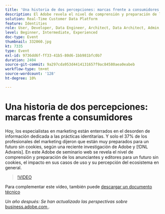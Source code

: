 ```yaml
---
title: 'Una historia de dos percepciones: marcas frente a consumidores'
description: El Adobe revela el nivel de comprensión y preparación de los anunciantes y editores para un futuro sin cookies, el impacto en sus casos de uso y su percepción del ecosistema en general.
solution: Real-Time Customer Data Platform
feature: Identities
role: User, Developer, Data Engineer, Architect, Data Architect, Admin, Leader
level: Beginner, Intermediate, Experienced
doc-type: Event
thumbnail: 332060.jpg
kt: 7335
type: Event
exl-id: 9736dd6f-ff33-41b5-80d6-1bb981bfc0b7
duration: 2404
source-git-commit: 9a297cda953d4414131657f9ac84580aea0eabeb
workflow-type: tm+mt
source-wordcount: '128'
ht-degree: 10%

---
```


# Una historia de dos percepciones: marcas frente a consumidores

Hoy, los especialistas en marketing están enterrados en el desorden de información dedicada a las prácticas identitarias. Y solo el 37% de los profesionales del marketing dijeron que están muy preparados para un futuro sin cookies, según una reciente investigación de Adobe y [!DNL Advanis]. En este Adobe de seminario web se revela el nivel de comprensión y preparación de los anunciantes y editores para un futuro sin cookies, el impacto en sus casos de uso y su percepción del ecosistema en general.

>[!VIDEO](https://video.tv.adobe.com/v/332060/?quality=12&learn=on)

Para complementar este vídeo, también puede [descargar un documento técnico](./../assets/whitepaper-a-tale-of-two-perceptions.pdf)

*Un año después: Se han actualizado las perspectivas sobre*<a href="https://business.adobe.com/blog/perspectives/a-tale-of-two-perceptions-readiness-for-a-cookieless-future"> business.adobe.com </a>*.*
